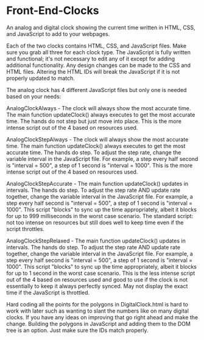 # Front-End-Clocks
An analog and digital clock showing the current time written in HTML, CSS, and JavaScript to add to your webpages.

Each of the two clocks contains HTML, CSS, and JavaScript files.  Make sure you grab all three for each clock type.  The JavaScript is fully written and functional; it's not necessary to edit any of it except for adding additional functionality.  Any design changes can be made to the CSS and HTML files.  Altering the HTML IDs will break the JavaScript if it is not properly updated to match.

The analog clock has 4 different JavaScript files but only one is needed based on your needs:

AnalogClockAlways - The clock will always show the most accurate time.  The main function updateClock() always executes to get the most accurate time.  The hands do not step but just move into place.  This is the more intense script out of the 4 based on resources used.

AnalogClockStepAlways - The clock will always show the most accurate time.  The main function updateClock() always executes to get the most accurate time.  The hands do step.  To adjust the step rate, change the variable interval in the JavaScript file.  For example, a step every half second is "interval = 500", a step of 1 second is "interval = 1000".  This is the more intense script out of the 4 based on resources used.

AnalogClockStepAccurate - The main function updateClock() updates in intervals.  The hands do step.  To adjust the step rate AND update rate together, change the variable interval in the JavaScript file.  For example, a step every half second is "interval = 500", a step of 1 second is "interval = 1000".  This script "blocks" to sync up the time appropriately, albeit it blocks for up to 999 milliseconds in the worst case scenario.  The standard script: not too intense on resources but still does well to keep time even if the script throttles.

AnalogClockStepRelaxed - The main function updateClock() updates in intervals.  The hands do step.  To adjust the step rate AND update rate together, change the variable interval in the JavaScript file.  For example, a step every half second is "interval = 500", a step of 1 second is "interval = 1000".  This script "blocks" to sync up the time appropriately, albeit it blocks for up to 1 second in the worst case scenario.  This is the less intense script out of the 4 based on resources used and good to use if the clock is not essentially to keep it always perfectly synced.  May not display the exact time if the JavaScript is throttled.

Hard coding all the points for the polygons in DigitalClock.html is hard to work with later such as wanting to slant the numbers like on many digital clocks.  If you have any ideas on improving that go right ahead and make the change.  Building the polygons in JavaScript and adding them to the DOM tree is an option.  Just make sure the IDs match properly.
